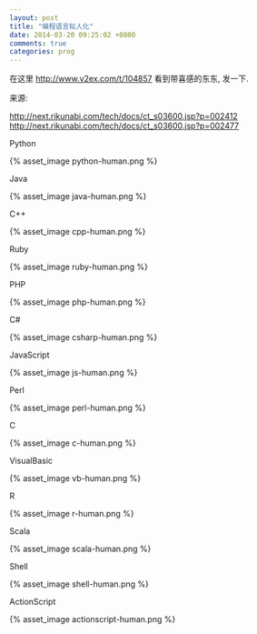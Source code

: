 ```yaml
---
layout: post
title: "编程语言拟人化"
date: 2014-03-20 09:25:02 +0800
comments: true
categories: prog
---
```

在这里 <http://www.v2ex.com/t/104857> 看到带喜感的东东, 发一下.

来源:

<http://next.rikunabi.com/tech/docs/ct_s03600.jsp?p=002412>
<http://next.rikunabi.com/tech/docs/ct_s03600.jsp?p=002477>

Python

{% asset_image python-human.png %}
<!--more-->
Java

{% asset_image java-human.png %}

C++

{% asset_image cpp-human.png %}

Ruby

{% asset_image ruby-human.png %}

PHP

{% asset_image php-human.png %}

C#

{% asset_image csharp-human.png %}

JavaScript

{% asset_image js-human.png %}

Perl

{% asset_image perl-human.png %}

C

{% asset_image c-human.png %}

VisualBasic

{% asset_image vb-human.png %}

R

{% asset_image r-human.png %}

Scala

{% asset_image scala-human.png %}

Shell

{% asset_image shell-human.png %}

ActionScript

{% asset_image actionscript-human.png %}
<!--more-->
